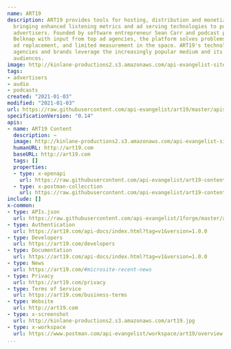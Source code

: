 ```yaml
---
name: ART19
description: ART19 provides tools for hosting, distribution and monetization of podcasts,
  bringing enhanced listening metrics and ad serving technologies to publishers and
  advertisers. Founded by software entrepreneur Sean Carr and podcast producer Matt
  Belknap with input from top ad agencies, the platform solves problems with ad targeting,
  ad replacement, and limited measurement in the space. ART19's technologies are helping
  agencies and brands leverage the increasingly popular medium and its highly engaged
  audiences.
image: http://kinlane-productions2.s3.amazonaws.com/api-evangelist-site/company/logos/art19-logo.png
tags:
- advertisers
- audio
- podcasts
created: "2021-01-03"
modified: "2021-01-03"
url: https://raw.githubusercontent.com/api-evangelist/art19/master/apis.json
specificationVersion: "0.14"
apis:
- name: ART19 Content
  description: ~
  image: http://kinlane-productions2.s3.amazonaws.com/api-evangelist-site/company/logos/art19-logo.png
  humanURL: http://art19.com
  baseURL: http://art19.com
  tags: []
  properties:
  - type: x-openapi
    url: https://raw.githubusercontent.com/api-evangelist/art19-content/master/art19-content-api-documentation-openapi.json
  - type: x-postman-collecction
    url: https://raw.githubusercontent.com/api-evangelist/art19-content/master/art19-content-api-documentation-postman-collection.json
include: []
x-common:
- type: APIs.json
  url: https://raw.githubusercontent.com/api-evangelist/1forge/master/apis.json
- type: Authentication
  url: https://art19.com/api-docs/index.html?tag=v1&version=1.0.0
- type: Developers
  url: https://art19.com/developers
- type: Documentation
  url: https://art19.com/api-docs/index.html?tag=v1&version=1.0.0
- type: News
  url: https://art19.com/#microsite-recent-news
- type: Privacy
  url: https://art19.com/privacy
- type: Terms of Service
  url: https://art19.com/business-terms
- type: Website
  url: http://art19.com
- type: x-screenshot
  url: http://kinlane-productions2.s3.amazonaws.com/art19.jpg
- type: x-workspace
  url: https://www.postman.com/api-evangelist/workspace/art19/overview
...
```

